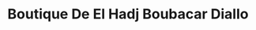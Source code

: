 ---
title: "Boutique De El Hadj Boubacar Diallo"
url: /mamou/boutique-de-el-hadj-boubacar-diallo/
shop: Lebensmittel
---